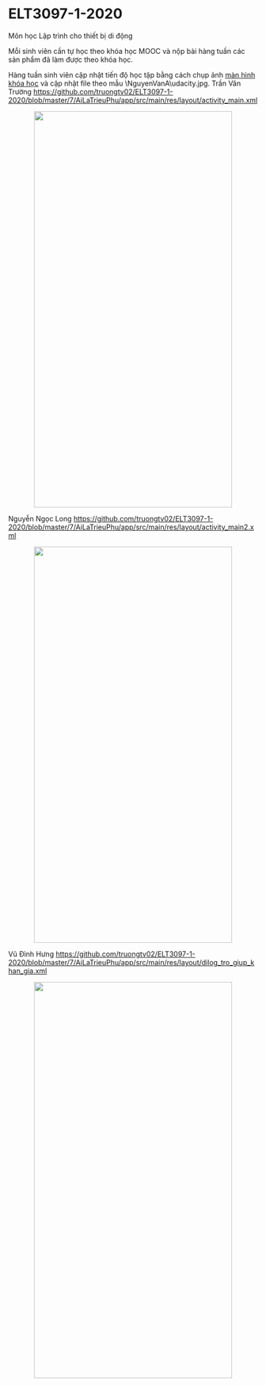# ELT3097-1-2020
Môn học Lập trình cho thiết bị di động

Mỗi sinh viên cần tự học theo khóa học MOOC và nộp bài hàng tuần các sản phẩm đã làm được theo khóa học.

Hàng tuần sinh viên cập nhật tiến độ học tập bằng cách chụp ảnh [màn hình khóa học](https://classroom.udacity.com/courses/ud851) và cập nhật file theo mẫu \NguyenVanA\udacity.jpg.
   Trần Văn Trường
   https://github.com/truongtv02/ELT3097-1-2020/blob/master/7/AiLaTrieuPhu/app/src/main/res/layout/activity_main.xml
   <p align="center">
  <img width="400" height="800" src="https://github.com/truongtv02/ELT3097-1-2020/blob/master/TranVanTruong/truong.gif">
</p>

   Nguyễn Ngọc Long
   https://github.com/truongtv02/ELT3097-1-2020/blob/master/7/AiLaTrieuPhu/app/src/main/res/layout/activity_main2.xml
   <p align="center">
  <img width="400" height="800" src="https://github.com/truongtv02/ELT3097-1-2020/blob/master/NguyenNgocLong/NguyenNgocLong_18020830.gif">
</p>

   Vũ Đình Hưng
   https://github.com/truongtv02/ELT3097-1-2020/blob/master/7/AiLaTrieuPhu/app/src/main/res/layout/dilog_tro_giup_khan_gia.xml
   <p align="center">
  <img width="400" height="800" src="https://github.com/truongtv02/ELT3097-1-2020/blob/master/VuDinhHung/vudinhhung.gif">
</p>
